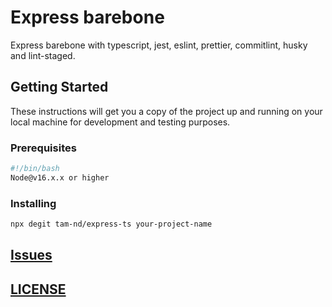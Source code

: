 # Express barebone

Express barebone with typescript, jest, eslint, prettier, commitlint, husky and lint-staged.

## Getting Started

These instructions will get you a copy of the project up and running on your local machine for development and testing purposes.

### Prerequisites

```bash
#!/bin/bash
Node@v16.x.x or higher
```

### Installing

```bash
npx degit tam-nd/express-ts your-project-name
```

## [Issues](https://github.com/tam-nd/express-ts/issues)

## [LICENSE](https://github.com/tam-nd/express-ts/blob/main/LICENSE)
